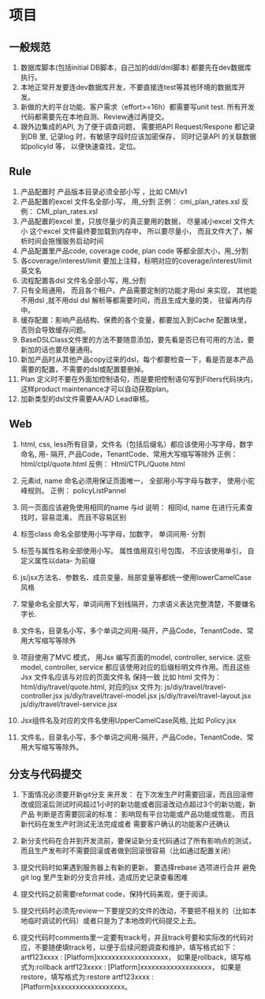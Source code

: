 # 项目
##	一般规范
1.	数据库脚本(包括initial DB脚本，自己加的ddl/dml脚本) 都要先在dev数据库执行。
2.	本地正常开发要连dev数据库开发，不要直接连test等其他环境的数据库开发。
3.	新做的大的平台功能、客户需求（effort>=16h）都需要写unit test. 所有开发代码都需要先在本地自测、Review通过再提交。
4.	跟外边集成的API, 为了便于调查问题， 需要把API Request/Respone 都记录到DB 里, 记录log 时，有敏感字段时应该加密保存， 同时记录API 的关联数据如policyId 等， 以便快速查找，定位。

## Rule
1.	产品配置时 产品版本目录必须全部小写 ，比如 CMI/v1
2.	产品配置的excel 文件名全部小写， 用_分割
正例： cmi_plan_rates.xsl
反例： CMI_plan_rates.xsl
3.	产品配置的excel 里，只放尽量少的真正要用的数据， 尽量减小excel 文件大小
这个excel 文件最终要加载到内存中， 所以要尽量小， 而且文件大了，解析时间会拖慢服务启动时间
4.	产品配置里产品code, coverage code, plan code 等都全部大小，用_分割
5.	各coverage/interest/limit 要加上注释，标明对应的coverage/interest/limit 英文名
6.	流程配置各dsl 文件名全部小写，用_分割
7.	只有全局通用， 而且各个租户、产品需要定制的功能才用dsl 来实现， 其他能不用dsl ,就不用dsl
dsl 解析等都需要时间，而且生成大量的类， 驻留再内存中。
8.	缓存配置：影响产品结构、保费的各个变量，都要加入到Cache 配置块里， 否则会导致缓存问题。
9.	BaseDSLClass文件里的方法不要随意添加，要先看是否已有可用的方法，要新加的话也要尽量通用。
10.	新加产品时从其他产品copy过来的dsl，每个都要检查一下，看是否是本产品需要的配置，不需要的dsl或配置要删掉。
11.	Plan 定义时不要在外面加控制语句，而是要把控制语句写到Filters代码块内，这样product maintenance才可以自动获取plan。
12.	加新类型的dsl文件需要AA/AD Lead审核。

## Web
1.	html, css, less所有目录，文件名（包括后缀名）都应该使用小写字母，数字命名, 用- 隔开, 产品Code，TenantCode、常用大写缩写等除外
正例： html/ctpl/quote.html
反例： Html/CTPL/Quote.html

2.	元素id, name 命名必须用保证页面唯一， 全部用小写字母与数字， 使用小驼峰规则。
正例： policyListPannel

3.	同一页面应该避免使用相同的name 与id
说明： 相同id, name 在进行元素查找时，容易混淆， 而且不容易区别

4.	标签class 命名全部使用小写字母，加数字， 单词间用- 分割

5.	标签与属性名称全部使用小写。 属性值用双引号包围， 不应该使用单引， 自定义属性以data- 为前缀

6.	js/jsx方法名、参数名、成员变量、局部变量等都统一使用lowerCamelCase风格

7.	常量命名全部大写，单词间用下划线隔开，力求语义表达完整清楚，不要嫌名字长.

8.	文件名，目录名小写，多个单词之间用-隔开，产品Code，TenantCode、常用大写缩写等除外

9.	项目使用了MVC 模式， 用Jsx 编写页面的model, controller, service. 这些model, controller, service 都应该使用对应的后缀标明文件作用。而且这些Jsx 文件名应该与对应的页面文件名 保持一致
比如 html 文件为： html/diy/travel/quote.html, 
对应的jsx 文件为:
js/diy/travel/travel-controller.jsx
js/diy/travel/travel-model.jsx
js/diy/travel/travel-layout.jsx
js/diy/travel/travel-service.jsx

10.	Jsx组件名及对应的文件名使用UpperCamelCase风格, 
比如 Policy.jsx

11.	文件名，目录名小写，多个单词之间用-隔开，产品Code，TenantCode、常用大写缩写等除外。

##	分支与代码提交

1.	下面情况必须要开新git分支 来开发：
在下次发生产时需要回滚，而且回滚修改或回滚后测试时间超过1小时的新功能或者回滚改动点超过3个的新功能，新产品
判断是否需要回滚的标准：
影响现有平台功能或产品功能或性能， 而且新代码在发生产时测试无法完成或者 需要客户确认的功能客户还确认

2.	新分支代码在合并到开发流前，要保证新分支代码通过了所有影响点的测试， 而且生产发布时不需要回滚或者做到回滚很容易（比如通过配置关闭）
3.	提交代码时如果遇到服务器上有新的更新， 要选择rebase 选项进行合并
避免git log 里产生新的分支合并线，造成历史记录查看困难
4.	提交代码之前需要reformat code，保持代码美观，便于阅读。 
5.	提交代码时必须先review一下要提交的文件的改动，不要把不相关的（比如本地临时调试的代码）或者只是为了本地改的代码提交上去。
6.	提交代码时comments里一定要有track号，并且track号要和实际改的代码对应，不要随便填track号，以便于后续问题调查和维护，填写格式如下：
artf123xxxx : [Platform]xxxxxxxxxxxxxxxxxxx， 
如果是rollback，填写格式为:rollback artf123xxxx : [Platform]xxxxxxxxxxxxxxxxxxx，
如果是restore，填写格式为:restore artf123xxxx : [Platform]xxxxxxxxxxxxxxxxxxx。